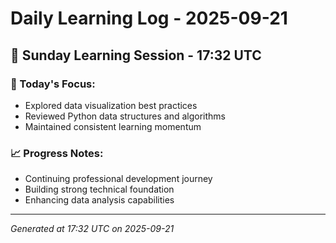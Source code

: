 # Daily Learning Log - 2025-09-21

## 📅 Sunday Learning Session - 17:32 UTC

### 🎯 Today's Focus:
- Explored data visualization best practices
- Reviewed Python data structures and algorithms
- Maintained consistent learning momentum

### 📈 Progress Notes:
- Continuing professional development journey
- Building strong technical foundation
- Enhancing data analysis capabilities

---
*Generated at 17:32 UTC on 2025-09-21*

